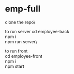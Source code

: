 # emp-full

clone the repo\

to run server
    cd employee-back\
    npm i\
    npm run server\

to run front\
    cd employee-front\
    npm i\
    npm start
